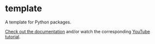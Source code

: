 # template

A template for Python packages.

[Check out the documentation](https://quantum-accelerators.github.io/template/) and/or watch the corresponding [YouTube tutorial](https://www.youtube.com/watch?v=th2CqJ6oBuM).
